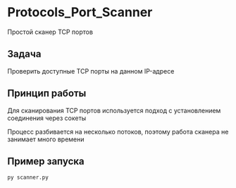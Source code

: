 # Protocols_Port_Scanner
Простой сканер TCP портов
## Задача
Проверить доступные TCP порты на данном IP-адресе
## Принцип работы
Для сканирования TCP портов используется подход с установлением соединения через сокеты

Процесс разбивается на несколько потоков, поэтому работа сканера не занимает много времени

## Пример запуска
```shell
py scanner.py
```

